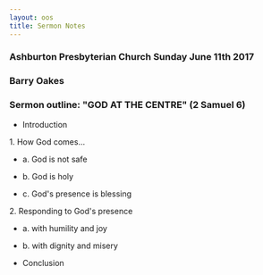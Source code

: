 ```yaml
---
layout: oos
title: Sermon Notes
---
```

### Ashburton Presbyterian Church Sunday June 11th 2017

### Barry Oakes

### Sermon outline: "GOD AT THE CENTRE" (2 Samuel 6)

* Introduction

1\. How God comes...

* a. God is not safe

* b. God is holy

* c. God's presence is blessing

2\. Responding to God's presence

* a. with humility and joy

* b. with dignity and misery

* Conclusion
